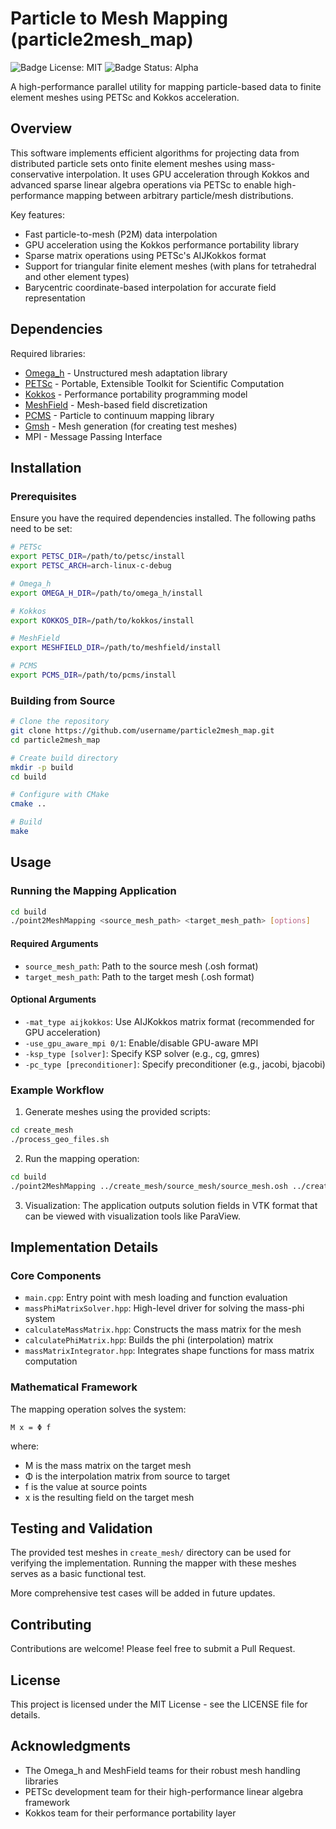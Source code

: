# Particle to Mesh Mapping (particle2mesh_map)

![Badge License: MIT](https://img.shields.io/badge/License-MIT-yellow.svg)
![Badge Status: Alpha](https://img.shields.io/badge/Status-Alpha-orange.svg)

A high-performance parallel utility for mapping particle-based data to finite element meshes using PETSc and Kokkos acceleration.

## Overview

This software implements efficient algorithms for projecting data from distributed particle sets onto finite element meshes using mass-conservative interpolation. It uses GPU acceleration through Kokkos and advanced sparse linear algebra operations via PETSc to enable high-performance mapping between arbitrary particle/mesh distributions.

Key features:
- Fast particle-to-mesh (P2M) data interpolation
- GPU acceleration using the Kokkos performance portability library
- Sparse matrix operations using PETSc's AIJKokkos format
- Support for triangular finite element meshes (with plans for tetrahedral and other element types)
- Barycentric coordinate-based interpolation for accurate field representation

## Dependencies

Required libraries:
- [Omega_h](https://github.com/sandialabs/omega_h) - Unstructured mesh adaptation library
- [PETSc](https://petsc.org/) - Portable, Extensible Toolkit for Scientific Computation
- [Kokkos](https://github.com/kokkos/kokkos) - Performance portability programming model
- [MeshField](https://github.com/SCOREC/meshFields) - Mesh-based field discretization
- [PCMS](https://github.com/SCOREC/pcms) - Particle to continuum mapping library
- [Gmsh](https://gmsh.info/) - Mesh generation (for creating test meshes)
- MPI - Message Passing Interface

## Installation

### Prerequisites

Ensure you have the required dependencies installed. The following paths need to be set:

```bash
# PETSc
export PETSC_DIR=/path/to/petsc/install
export PETSC_ARCH=arch-linux-c-debug

# Omega_h
export OMEGA_H_DIR=/path/to/omega_h/install

# Kokkos
export KOKKOS_DIR=/path/to/kokkos/install

# MeshField
export MESHFIELD_DIR=/path/to/meshfield/install

# PCMS
export PCMS_DIR=/path/to/pcms/install
```

### Building from Source

```bash
# Clone the repository
git clone https://github.com/username/particle2mesh_map.git
cd particle2mesh_map

# Create build directory
mkdir -p build
cd build

# Configure with CMake
cmake ..

# Build
make
```

## Usage

### Running the Mapping Application

```bash
cd build
./point2MeshMapping <source_mesh_path> <target_mesh_path> [options]
```

#### Required Arguments

- `source_mesh_path`: Path to the source mesh (.osh format)
- `target_mesh_path`: Path to the target mesh (.osh format)

#### Optional Arguments

- `-mat_type aijkokkos`: Use AIJKokkos matrix format (recommended for GPU acceleration)
- `-use_gpu_aware_mpi 0/1`: Enable/disable GPU-aware MPI
- `-ksp_type [solver]`: Specify KSP solver (e.g., cg, gmres)
- `-pc_type [preconditioner]`: Specify preconditioner (e.g., jacobi, bjacobi)

### Example Workflow

1. Generate meshes using the provided scripts:
```bash
cd create_mesh
./process_geo_files.sh
```

2. Run the mapping operation:
```bash
cd build
./point2MeshMapping ../create_mesh/source_mesh/source_mesh.osh ../create_mesh/target_mesh/target_mesh.osh -mat_type aijkokkos -use_gpu_aware_mpi 0
```

3. Visualization:
The application outputs solution fields in VTK format that can be viewed with visualization tools like ParaView.

## Implementation Details

### Core Components

- `main.cpp`: Entry point with mesh loading and function evaluation
- `massPhiMatrixSolver.hpp`: High-level driver for solving the mass-phi system
- `calculateMassMatrix.hpp`: Constructs the mass matrix for the mesh
- `calculatePhiMatrix.hpp`: Builds the phi (interpolation) matrix
- `massMatrixIntegrator.hpp`: Integrates shape functions for mass matrix computation

### Mathematical Framework

The mapping operation solves the system:
```
M x = Φ f
```
where:
- M is the mass matrix on the target mesh
- Φ is the interpolation matrix from source to target
- f is the value at source points
- x is the resulting field on the target mesh

## Testing and Validation

The provided test meshes in `create_mesh/` directory can be used for verifying the implementation. Running the mapper with these meshes serves as a basic functional test.

More comprehensive test cases will be added in future updates.

## Contributing

Contributions are welcome! Please feel free to submit a Pull Request.

## License

This project is licensed under the MIT License - see the LICENSE file for details.

## Acknowledgments

- The Omega_h and MeshField teams for their robust mesh handling libraries
- PETSc development team for their high-performance linear algebra framework
- Kokkos team for their performance portability layer
